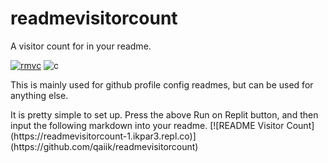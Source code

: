 # readmevisitorcount
A visitor count for in your readme.

[![rmvc](https://replit.com/badge/github/qaiik/readmevisitorcount)](https://replit.com/github/qaiik/readmevisitorcount)
![c](https://readmevisitorcount-1.ikpar3.repl.co)

This is mainly used for github profile config readmes, but can be used for anything else.

It is pretty simple to set up.
Press the above Run on Replit button, and then input the following markdown into your readme.
\[!\[README Visitor Count]\(https:\//readmevisitorcount-1.ikpar3.repl.co)\]\(https:\//github.com\/qaiik/readmevisitorcount)

